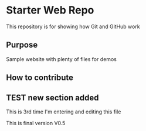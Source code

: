 # Starter Web Repo

This repository is for showing how Git and GitHub work


## Purpose

Sample website with plenty of files for demos


## How to contribute

## TEST new section added 
This is 3rd time I'm entering and editing this file

This is final version V0.5
